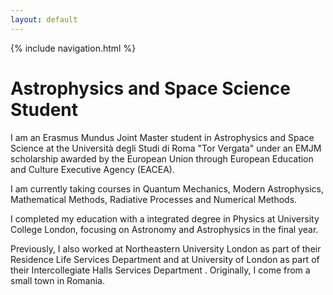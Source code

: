 ```yaml
---
layout: default
---
```


 {% include navigation.html %}

# Astrophysics and Space Science Student

I am an Erasmus Mundus Joint Master student in Astrophysics and Space Science at the Università degli Studi di Roma "Tor Vergata" under an EMJM scholarship awarded by the European Union through European Education and Culture Executive Agency (EACEA).

I am currently taking courses in Quantum Mechanics, Modern Astrophysics, Mathematical Methods, Radiative Processes and Numerical Methods.

I completed my education with a integrated degree in Physics at University College London, focusing on Astronomy and Astrophysics in the final year.

Previously, I also worked at Northeastern University London as part of their Residence Life Services Department and at University of London as part of their Intercollegiate Halls Services Department . Originally, I come from a small town in Romania.

